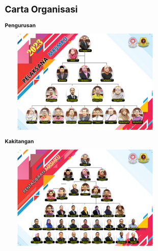 # Carta Organisasi

### Pengurusan

<figure><img src="../../../.gitbook/assets/image (2) (1).png" alt=""><figcaption></figcaption></figure>

### Kakitangan

<figure><img src="../../../.gitbook/assets/image (1) (1) (1).png" alt=""><figcaption></figcaption></figure>
